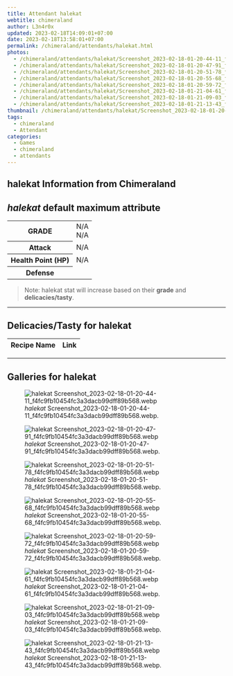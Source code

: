 ```yaml
---
title: Attendant halekat
webtitle: chimeraland
author: L3n4r0x
updated: 2023-02-18T14:09:01+07:00
date: 2023-02-18T13:58:01+07:00
permalink: /chimeraland/attendants/halekat.html
photos:
  - /chimeraland/attendants/halekat/Screenshot_2023-02-18-01-20-44-11_f4fc9fb10454fc3a3dacb99dff89b568.webp
  - /chimeraland/attendants/halekat/Screenshot_2023-02-18-01-20-47-91_f4fc9fb10454fc3a3dacb99dff89b568.webp
  - /chimeraland/attendants/halekat/Screenshot_2023-02-18-01-20-51-78_f4fc9fb10454fc3a3dacb99dff89b568.webp
  - /chimeraland/attendants/halekat/Screenshot_2023-02-18-01-20-55-68_f4fc9fb10454fc3a3dacb99dff89b568.webp
  - /chimeraland/attendants/halekat/Screenshot_2023-02-18-01-20-59-72_f4fc9fb10454fc3a3dacb99dff89b568.webp
  - /chimeraland/attendants/halekat/Screenshot_2023-02-18-01-21-04-61_f4fc9fb10454fc3a3dacb99dff89b568.webp
  - /chimeraland/attendants/halekat/Screenshot_2023-02-18-01-21-09-03_f4fc9fb10454fc3a3dacb99dff89b568.webp
  - /chimeraland/attendants/halekat/Screenshot_2023-02-18-01-21-13-43_f4fc9fb10454fc3a3dacb99dff89b568.webp
thumbnail: /chimeraland/attendants/halekat/Screenshot_2023-02-18-01-20-44-11_f4fc9fb10454fc3a3dacb99dff89b568.webp
tags:
  - chimeraland
  - Attendant
categories:
  - Games
  - chimeraland
  - attendants
---
```


<link
  rel="stylesheet"
  href="https://rawcdn.githack.com/dimaslanjaka/Web-Manajemen/870a349/css/bootstrap-5-3-0-alpha3-wrapper.css"
/>
<section id="bootstrap-wrapper">
  <div data-bs-theme="dark">
    <h2>halekat Information from Chimeraland</h2>
    <h2 id="attribute"><i>halekat</i> default maximum attribute</h2>
    <div class="row">
      <div class="col mb-2">
        <div class="card">
          <div class="card-body">
            <table>
              <tr>
                <th>GRADE</th>
                <td>N/A <br />N/A</td>
              </tr>
              <tr>
                <th>Attack</th>
                <td>N/A</td>
              </tr>
              <tr>
                <th>Health Point (HP)</th>
                <td>N/A</td>
              </tr>
              <tr>
                <th>Defense</th>
                <td></td>
              </tr>
            </table>
          </div>
        </div>
      </div>
    </div>
    <blockquote>
      Note: halekat stat will increase based on their <b>grade</b> and
      <b>delicacies/tasty</b>.
    </blockquote>
    <hr />
    <h2 id="delicacies">Delicacies/Tasty for halekat</h2>
    <div class="card">
      <div class="card-body">
        <div class="table-responsive">
          <table class="table table-striped">
            <thead>
              <tr>
                <th>Recipe Name</th>
                <th>Link</th>
              </tr>
            </thead>
            <tbody></tbody>
          </table>
        </div>
      </div>
    </div>
    <hr />
    <div id="gallery">
      <h2>Galleries for halekat</h2>
      <div class="row">
        <div class="col-lg-6 col-12">
          <figure>
            <img
              src="https://www.webmanajemen.com/chimeraland/attendants/halekat/Screenshot_2023-02-18-01-20-44-11_f4fc9fb10454fc3a3dacb99dff89b568.webp"
              alt="halekat Screenshot_2023-02-18-01-20-44-11_f4fc9fb10454fc3a3dacb99dff89b568.webp"
            />
            <figcaption>
              <i>halekat</i>
              Screenshot_2023-02-18-01-20-44-11_f4fc9fb10454fc3a3dacb99dff89b568.webp.
            </figcaption>
          </figure>
        </div>
        <div class="col-lg-6 col-12">
          <figure>
            <img
              src="https://www.webmanajemen.com/chimeraland/attendants/halekat/Screenshot_2023-02-18-01-20-47-91_f4fc9fb10454fc3a3dacb99dff89b568.webp"
              alt="halekat Screenshot_2023-02-18-01-20-47-91_f4fc9fb10454fc3a3dacb99dff89b568.webp"
            />
            <figcaption>
              <i>halekat</i>
              Screenshot_2023-02-18-01-20-47-91_f4fc9fb10454fc3a3dacb99dff89b568.webp.
            </figcaption>
          </figure>
        </div>
        <div class="col-lg-6 col-12">
          <figure>
            <img
              src="https://www.webmanajemen.com/chimeraland/attendants/halekat/Screenshot_2023-02-18-01-20-51-78_f4fc9fb10454fc3a3dacb99dff89b568.webp"
              alt="halekat Screenshot_2023-02-18-01-20-51-78_f4fc9fb10454fc3a3dacb99dff89b568.webp"
            />
            <figcaption>
              <i>halekat</i>
              Screenshot_2023-02-18-01-20-51-78_f4fc9fb10454fc3a3dacb99dff89b568.webp.
            </figcaption>
          </figure>
        </div>
        <div class="col-lg-6 col-12">
          <figure>
            <img
              src="https://www.webmanajemen.com/chimeraland/attendants/halekat/Screenshot_2023-02-18-01-20-55-68_f4fc9fb10454fc3a3dacb99dff89b568.webp"
              alt="halekat Screenshot_2023-02-18-01-20-55-68_f4fc9fb10454fc3a3dacb99dff89b568.webp"
            />
            <figcaption>
              <i>halekat</i>
              Screenshot_2023-02-18-01-20-55-68_f4fc9fb10454fc3a3dacb99dff89b568.webp.
            </figcaption>
          </figure>
        </div>
        <div class="col-lg-6 col-12">
          <figure>
            <img
              src="https://www.webmanajemen.com/chimeraland/attendants/halekat/Screenshot_2023-02-18-01-20-59-72_f4fc9fb10454fc3a3dacb99dff89b568.webp"
              alt="halekat Screenshot_2023-02-18-01-20-59-72_f4fc9fb10454fc3a3dacb99dff89b568.webp"
            />
            <figcaption>
              <i>halekat</i>
              Screenshot_2023-02-18-01-20-59-72_f4fc9fb10454fc3a3dacb99dff89b568.webp.
            </figcaption>
          </figure>
        </div>
        <div class="col-lg-6 col-12">
          <figure>
            <img
              src="https://www.webmanajemen.com/chimeraland/attendants/halekat/Screenshot_2023-02-18-01-21-04-61_f4fc9fb10454fc3a3dacb99dff89b568.webp"
              alt="halekat Screenshot_2023-02-18-01-21-04-61_f4fc9fb10454fc3a3dacb99dff89b568.webp"
            />
            <figcaption>
              <i>halekat</i>
              Screenshot_2023-02-18-01-21-04-61_f4fc9fb10454fc3a3dacb99dff89b568.webp.
            </figcaption>
          </figure>
        </div>
        <div class="col-lg-6 col-12">
          <figure>
            <img
              src="https://www.webmanajemen.com/chimeraland/attendants/halekat/Screenshot_2023-02-18-01-21-09-03_f4fc9fb10454fc3a3dacb99dff89b568.webp"
              alt="halekat Screenshot_2023-02-18-01-21-09-03_f4fc9fb10454fc3a3dacb99dff89b568.webp"
            />
            <figcaption>
              <i>halekat</i>
              Screenshot_2023-02-18-01-21-09-03_f4fc9fb10454fc3a3dacb99dff89b568.webp.
            </figcaption>
          </figure>
        </div>
        <div class="col-lg-6 col-12">
          <figure>
            <img
              src="https://www.webmanajemen.com/chimeraland/attendants/halekat/Screenshot_2023-02-18-01-21-13-43_f4fc9fb10454fc3a3dacb99dff89b568.webp"
              alt="halekat Screenshot_2023-02-18-01-21-13-43_f4fc9fb10454fc3a3dacb99dff89b568.webp"
            />
            <figcaption>
              <i>halekat</i>
              Screenshot_2023-02-18-01-21-13-43_f4fc9fb10454fc3a3dacb99dff89b568.webp.
            </figcaption>
          </figure>
        </div>
      </div>
    </div>
  </div>
</section>